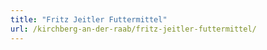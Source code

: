 ```yaml
---
title: "Fritz Jeitler Futtermittel"
url: /kirchberg-an-der-raab/fritz-jeitler-futtermittel/
---
```

